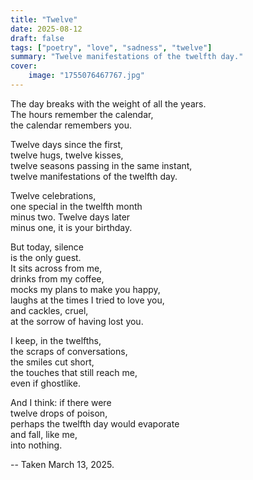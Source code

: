 ```yaml
---
title: "Twelve"
date: 2025-08-12
draft: false
tags: ["poetry", "love", "sadness", "twelve"]
summary: "Twelve manifestations of the twelfth day."
cover:
    image: "1755076467767.jpg"
---
```


The day breaks with the weight of all the years.<br>
The hours remember the calendar,<br>
the calendar remembers you.<br>

Twelve days since the first,<br>
twelve hugs, twelve kisses,<br>
twelve seasons passing in the same instant,<br>
twelve manifestations of the twelfth day.<br>

Twelve celebrations,<br>
one special in the twelfth month<br>
minus two. Twelve days later<br>
minus one, it is your birthday.<br>

But today, silence<br>
is the only guest.<br>
It sits across from me,<br>
drinks from my coffee,<br>
mocks my plans to make you happy,<br>
laughs at the times I tried to love you,<br>
and cackles, cruel,<br>
at the sorrow of having lost you.<br>

I keep, in the twelfths,<br>
the scraps of conversations,<br>
the smiles cut short,<br>
the touches that still reach me,<br>
even if ghostlike.<br>

And I think: if there were<br>
twelve drops of poison,<br>
perhaps the twelfth day would evaporate<br>
and fall, like me,<br>
into nothing.

--
Taken March 13, 2025.